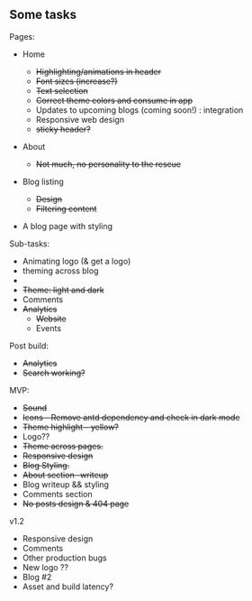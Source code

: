 ## Some tasks

Pages:
- Home
    - ~~Highlighting/animations in header~~
    - ~~Font sizes (increase?)~~
    - ~~Text selection~~
    - ~~Correct theme colors and consume in app~~
    - Updates to upcoming blogs (coming soon!) : integration
    - Responsive web design
    - ~~sticky header?~~

- About
    - ~~Not much, no personality to the rescue~~
- Blog listing
    - ~~Design~~
    - ~~Filtering content~~

- A blog page with styling

Sub-tasks:
- Animating logo (& get a logo)
- theming across blog
- 
- ~~Theme: light and dark~~
- Comments
- ~~Analytics~~ 
    - ~~Website~~
    - Events

Post build:
- ~~Analytics~~
- ~~Search working?~~

MVP:
- ~~Sound~~
- ~~Icons - Remove antd dependency and check in dark mode~~
- ~~Theme highlight - yellow?~~
- Logo??
- ~~Theme across pages.~~ 
- ~~Responsive design~~
- ~~Blog Styling.~~
- ~~About section -writeup~~
- Blog writeup && styling
- Comments section
- ~~No posts design & 404 page~~

v1.2
- Responsive design
- Comments
- Other production bugs
- New logo ??
- Blog #2
- Asset and build latency? 
